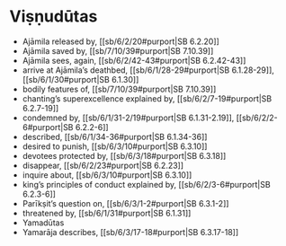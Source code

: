 # Viṣṇudūtas

* Ajāmila released by, [[sb/6/2/20#purport|SB 6.2.20]]
* Ajāmila saved by, [[sb/7/10/39#purport|SB 7.10.39]]
* Ajāmila sees, again, [[sb/6/2/42-43#purport|SB 6.2.42-43]]
* arrive at Ajāmila’s deathbed, [[sb/6/1/28-29#purport|SB 6.1.28-29]], [[sb/6/1/30#purport|SB 6.1.30]]
* bodily features of, [[sb/7/10/39#purport|SB 7.10.39]]
* chanting’s superexcellence explained by, [[sb/6/2/7-19#purport|SB 6.2.7-19]]
* condemned by, [[sb/6/1/31-2/19#purport|SB 6.1.31-2.19]], [[sb/6/2/2-6#purport|SB 6.2.2-6]]
* described, [[sb/6/1/34-36#purport|SB 6.1.34-36]]
* desired to punish, [[sb/6/3/10#purport|SB 6.3.10]]
* devotees protected by, [[sb/6/3/18#purport|SB 6.3.18]]
* disappear, [[sb/6/2/23#purport|SB 6.2.23]]
* inquire about, [[sb/6/3/10#purport|SB 6.3.10]]
* king’s principles of conduct explained by, [[sb/6/2/3-6#purport|SB 6.2.3-6]]
* Parīkṣit’s question on, [[sb/6/3/1-2#purport|SB 6.3.1-2]]
* threatened by, [[sb/6/1/31#purport|SB 6.1.31]]
* Yamadūtas
* Yamarāja describes, [[sb/6/3/17-18#purport|SB 6.3.17-18]]
